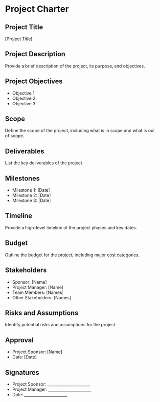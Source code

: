 # Project Charter

## Project Title
[Project Title]

## Project Description
Provide a brief description of the project, its purpose, and objectives.

## Project Objectives
- Objective 1
- Objective 2
- Objective 3

## Scope
Define the scope of the project, including what is in scope and what is out of scope.

## Deliverables
List the key deliverables of the project.

## Milestones
- Milestone 1: [Date]
- Milestone 2: [Date]
- Milestone 3: [Date]

## Timeline
Provide a high-level timeline of the project phases and key dates.

## Budget
Outline the budget for the project, including major cost categories.

## Stakeholders
- Sponsor: [Name]
- Project Manager: [Name]
- Team Members: [Names]
- Other Stakeholders: [Names]

## Risks and Assumptions
Identify potential risks and assumptions for the project.

## Approval
- Project Sponsor: [Name]
- Date: [Date]

## Signatures
- Project Sponsor: ______________________
- Project Manager: ______________________
- Date: ______________________